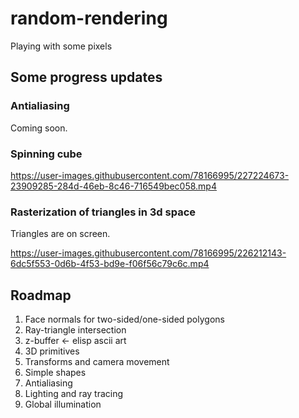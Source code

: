 # random-rendering
Playing with some pixels

## Some progress updates

### Antialiasing

Coming soon.

### Spinning cube

https://user-images.githubusercontent.com/78166995/227224673-23909285-284d-46eb-8c46-716549bec058.mp4

### Rasterization of triangles in 3d space

Triangles are on screen.

https://user-images.githubusercontent.com/78166995/226212143-6dc5f553-0d6b-4f53-bd9e-f06f56c79c6c.mp4

## Roadmap

1. Face normals for two-sided/one-sided polygons
1. Ray-triangle intersection
2. z-buffer <- elisp ascii art
3. 3D primitives
4. Transforms and camera movement
5. Simple shapes
6. Antialiasing
7. Lighting and ray tracing
8. Global illumination
